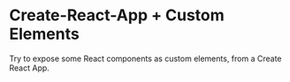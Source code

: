 # Create-React-App + Custom Elements

Try to expose some React components as custom elements, from a Create React App.